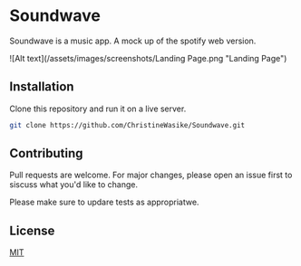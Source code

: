 # Soundwave
Soundwave is a music app. A mock up of the spotify web version.

![Alt text](/assets/images/screenshots/Landing Page.png "Landing Page")
## Installation
Clone this repository and run it on a live server.

```bash
git clone https://github.com/ChristineWasike/Soundwave.git
```

## Contributing
Pull requests are welcome. For major changes, please open an issue first to siscuss what you'd like to change.

Please make sure to updare tests as appropriatwe.

## License
[MIT](http://choosealicense.com/licenses/mit/)